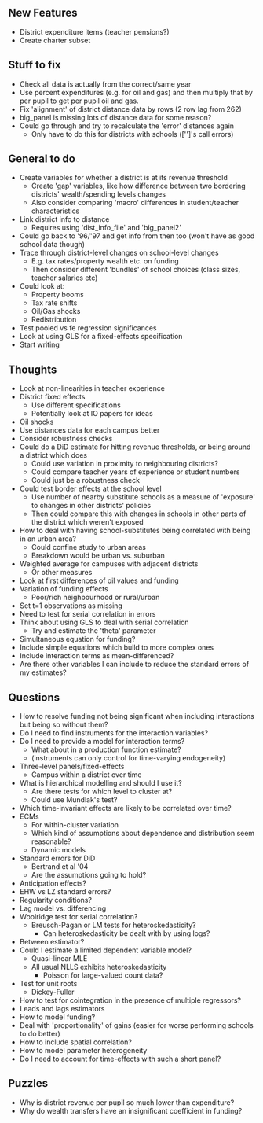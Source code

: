 ## New Features
 - District expenditure items (teacher pensions?)
 - Create charter subset


## Stuff to fix
- Check all data is actually from the correct/same year
- Use percent expenditures (e.g. for oil and gas) and then multiply that by per pupil to get per pupil oil and gas.
- Fix 'alignment' of district distance data by rows (2 row lag from 262)
- big_panel is missing lots of distance data for some reason?
- Could go through and try to recalculate the 'error' distances again
  - Only have to do this for districts with schools (['']'s call errors)



## General to do
- Create variables for whether a district is at its revenue threshold
  - Create 'gap' variables, like how difference between two bordering districts' wealth/spending levels changes
  - Also consider comparing 'macro' differences in student/teacher characteristics
- Link district info to distance
  - Requires using 'dist_info_file' and 'big_panel2'
- Could go back to '96/'97 and get info from then too (won't have as good school data though)
- Trace through district-level changes on school-level changes
  - E.g. tax rates/property wealth etc. on funding
  - Then consider different 'bundles' of school choices (class sizes, teacher salaries etc)
- Could look at:
  - Property booms
  - Tax rate shifts
  - Oil/Gas shocks
  - Redistribution
- Test pooled vs fe regression significances
- Look at using GLS for a fixed-effects specification
- Start writing

## Thoughts
- Look at non-linearities in teacher experience
- District fixed effects
  - Use different specifications
  - Potentially look at IO papers for ideas
- Oil shocks
- Use distances data for each campus better
- Consider robustness checks
- Could do a DiD estimate for hitting revenue thresholds, or being around a district which does
  - Could use variation in proximity to neighbouring districts?
  - Could compare teacher years of experience or student numbers
  - Could just be a robustness check
- Could test border effects at the school level
  -  Use number of nearby substitute schools as a measure of 'exposure' to changes in other districts' policies
  - Then could compare this with changes in schools in other parts of the district which weren't exposed
- How to deal with having school-substitutes being correlated with being in an urban area?
  - Could confine study to urban areas
  - Breakdown would be urban vs. suburban
- Weighted average for campuses with adjacent districts
  - Or other measures
- Look at first differences of oil values and funding
- Variation of funding effects
  - Poor/rich neighbourhood or rural/urban
- Set t=1 observations as missing
- Need to test for serial correlation in errors
- Think about using GLS to deal with serial correlation
   - Try and estimate the 'theta' parameter
- Simultaneous equation for funding?
- Include simple equations which build to more complex ones
- Include interaction terms as mean-differenced?
- Are there other variables I can include to reduce the standard errors of my estimates?

## Questions
- How to resolve funding not being significant when including interactions but being so without them?
 - Do I need to find instruments for the interaction variables?
 - Do I need to provide a model for interaction terms?
    - What about in a production function estimate?
    - (instruments can only control for time-varying endogeneity)
- Three-level panels/fixed-effects
  - Campus within a district over time
- What is hierarchical modelling and should I use it?
   - Are there tests for which level to cluster at?
   - Could use Mundlak's test?
- Which time-invariant effects are likely to be correlated over time?
- ECMs
   - For within-cluster variation
   - Which kind of assumptions about dependence and distribution seem reasonable?
   - Dynamic models
- Standard errors for DiD
   - Bertrand et al '04
   - Are the assumptions going to hold?
- Anticipation effects?
- EHW vs LZ standard errors?
- Regularity conditions?
- Lag model vs. differencing
- Woolridge test for serial correlation?
  - Breusch-Pagan or LM tests for heteroskedasticity?
     - Can heteroskedasticity be dealt with by using logs?
- Between estimator?
- Could I estimate a limited dependent variable model?
  - Quasi-linear MLE
  - All usual NLLS exhibits heteroskedasticity
     - Poisson for large-valued count data?
- Test for unit roots
  - Dickey-Fuller
- How to test for cointegration in the presence of multiple regressors?
- Leads and lags estimators
- How to model funding?
- Deal with 'proportionality' of gains (easier for worse performing schools to do better)
- How to include spatial correlation?
- How to model parameter heterogeneity
- Do I need to account for time-effects with such a short panel?


## Puzzles

- Why is district revenue per pupil so much lower than expenditure?
- Why do wealth transfers have an insignificant coefficient in funding?
